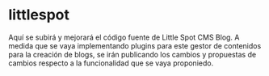 # littlespot
Aquí se subirá y mejorará el código fuente de Little Spot CMS Blog. A medida que se vaya implementando plugins para este gestor de contenidos para la creación de blogs, se irán publicando los cambios y propuestas de cambios respecto a la funcionalidad que se vaya proponiedo. 
